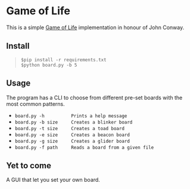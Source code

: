 # Game of Life
This is a simple [Game of Life](https://en.wikipedia.org/wiki/Conway%27s_Game_of_Life) implementation in honour of John Conway.

## Install
> `$pip install -r requirements.txt` <br/>
> `$python board.py -b 5`

## Usage
The program has a CLI to choose from different pre-set boards with the most
common patterns.

- `board.py -h          Prints a help message`
- `board.py -b size     Creates a blinker board`
- `board.py -t size     Creates a toad board`
- `board.py -e size     Creates a beacon board`
- `board.py -g size     Creates a glider board`
- `board.py -f path     Reads a board from a given file`

## Yet to come
A GUI that let you set your own board.
